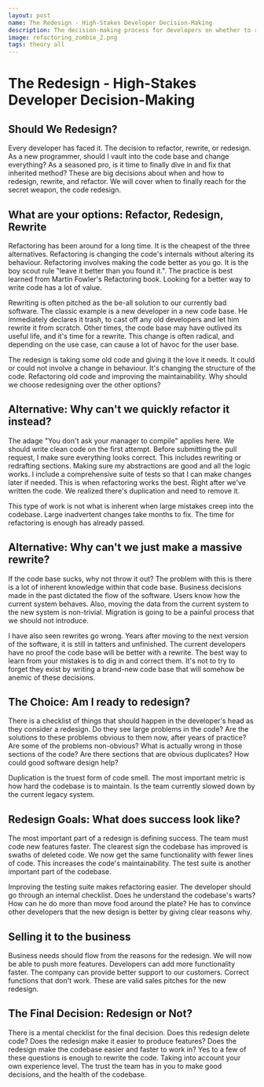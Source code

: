 ```yaml
---
layout: post
name: The Redesign - High-Stakes Developer Decision-Making
description: The decision-making process for developers on whether to refactor, rewrite, or redesign code. 
image: refactoring_zombie_2.png
tags: theory all
---
```


# The Redesign - High-Stakes Developer Decision-Making
## Should We Redesign?
Every developer has faced it. The decision to refactor, rewrite, or redesign. As a new programmer, should I vault into 
the code base and change everything? As a seasoned pro, is it time to finally dive in and fix that inherited method? These 
are big decisions about when and how to redesign, rewrite, and refactor. We will cover when to finally reach for the secret 
weapon, the code redesign.

## What are your options: Refactor, Redesign, Rewrite
Refactoring has been around for a long time. It is the cheapest of the three alternatives. Refactoring is changing the 
code's internals without altering its behaviour. Refactoring involves making the code better as you go. It is the boy scout 
rule "leave it better than you found it.". The practice is best learned from Martin Fowler's Refactoring book. Looking for 
a better way to write code has a lot of value. 

Rewriting is often pitched as the be-all solution to our currently bad software. 
The classic example is a new developer in a new code base. He immediately declares it trash, to cast off any old developers 
and let him rewrite it from scratch. Other times, the code base may have outlived its useful life, and it's time for a rewrite. 
This change is often radical, and depending on the use case, can cause a lot of havoc for the user base. 

The redesign is taking some old code and giving it the love it needs. It could or could not involve a change in behaviour. 
It's changing the structure of the code. Refactoring old code and improving the maintainability. Why should we choose 
redesigning over the other options? 

## Alternative: Why can't we quickly refactor it instead?
The adage "You don't ask your manager to compile" applies here. We should write clean code on the first attempt. Before 
submitting the pull request, I make sure everything looks correct. This includes rewriting or redrafting sections. Making 
sure my abstractions are good and all the logic works. I include a comprehensive suite of tests so that I can make changes 
later if needed. This is when refactoring works the best. Right after we've written the code. We realized there's duplication and need to 
remove it. 

This type of work is not what is inherent when large mistakes creep into the codebase. Large inadvertent changes take 
months to fix. The time for refactoring is enough has already passed.

## Alternative: Why can't we just make a massive rewrite?
If the code base sucks, why not throw it out? The problem with this is there is a lot of inherent knowledge within that 
code base. Business decisions made in the past dictated the flow of the software. Users know how the current system behaves. 
Also, moving the data from the current system to the new system is non-trivial. Migration is going to be a painful process 
that we should not introduce. 

I have also seen rewrites go wrong. Years after moving to the next version of the software, it is still in tatters and 
unfinished. The current developers have no proof the code base will be better with a rewrite. The best way to learn from 
your mistakes is to dig in and correct them. It's not to try to forget they exist by writing a brand-new code base that 
will somehow be anemic of these decisions.

## The Choice: Am I ready to redesign?
There is a checklist of things that should happen in the developer's head as they consider a redesign. Do they see large 
problems in the code? Are the solutions to these problems obvious to them now, after years of practice? Are some of the 
problems non-obvious? What is actually wrong in those sections of the code? Are there sections that are obvious duplicates? 
How could good software design help?

Duplication is the truest form of code smell. The most important metric is how hard the codebase is to maintain. Is the 
team currently slowed down by the current legacy system.

## Redesign Goals: What does success look like?
The most important part of a redesign is defining success. The team must code new features faster. The clearest sign the 
codebase has improved is swaths of deleted code. We now get the same functionality with fewer lines of code. This increases 
the code's maintainability. The test suite is another important part of the codebase.

Improving the testing suite makes refactoring easier. The developer should go through an internal checklist. Does he 
understand the codebase's warts? How can he do more than move food around the plate? He has to convince other developers 
that the new design is better by giving clear reasons why.

## Selling it to the business
Business needs should flow from the reasons for the redesign. We will now be able to push more features. Developers can 
add more functionality faster. The company can provide better support to our customers. Correct functions that don't work. 
These are valid sales pitches for the new redesign.

## The Final Decision: Redesign or Not?
There is a mental checklist for the final decision. Does this redesign delete code? Does the redesign make it easier to 
produce features? Does the redesign make the codebase easier and faster to work in? Yes to a few of these questions is 
enough to rewrite the code. Taking into account your own experience level. The trust the team has in you to make good 
decisions, and the health of the codebase.